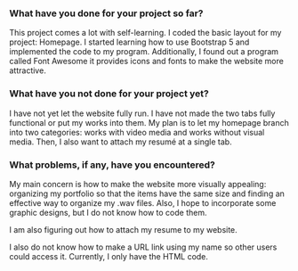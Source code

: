 ### What have you done for your project so far?
This project comes a lot with self-learning. I coded the basic layout for my project: Homepage. I started learning how to use Bootstrap 5 and implemented the code to my program. Additionally, I found out a program called Font Awesome it provides icons and fonts to make the website more attractive.

### What have you not done for your project yet?

I have not yet let the website fully run. I have not made the two tabs fully functional or put my works into them. My plan is to let my homepage branch into two categories: works with video media and works without visual media. Then, I also want to attach my resumé at a single tab. 

### What problems, if any, have you encountered?

My main concern is how to make the website more visually appealing: organizing my portfolio so that the items have the same size and finding an effective way to organize my .wav files. Also, I hope to incorporate some graphic designs, but I do not know how to code them.

I am also figuring out how to attach my resume to my website.

I also do not know how to make a URL link using my name so other users could access it. Currently, I only have the HTML code.


